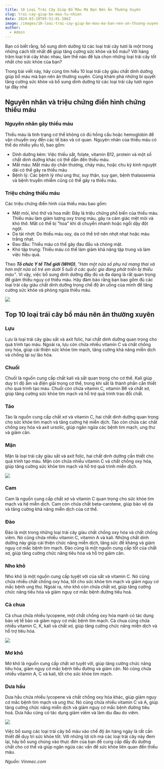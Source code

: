 ```yaml
---
title: 10 Loại Trái Cây Giúp Bổ Máu Mà Bạn Nên Ăn Thường Xuyên
slug: trai-cay-giup-bo-mau-tu-nhien
date: 2024-03-28T05:51:01.586Z
image: /images/10-loai-trai-cay-giup-bo-mau-ma-ban-nen-an-thuong-xuyen-202304252232225121.jpeg
author:
  - Admin
---
```

Bạn có biết rằng, bổ sung dinh dưỡng từ các loại trái cây tươi là một trong những cách tốt nhất để giúp tăng cường sức khỏe và bổ máu? Với hàng trăm loại trái cây khác nhau, làm thế nào để lựa chọn những loại trái cây tốt nhất cho sức khỏe của bạn?

Trong bài viết này, hãy cùng tìm hiểu 10 loại trái cây giàu chất dinh dưỡng giúp bổ máu mà bạn nên ăn thường xuyên. Cùng khám phá những bí quyết tăng cường sức khỏe và bổ sung dinh dưỡng từ các loại trái cây tươi ngon tại đây nhé

## Nguyên nhân và triệu chứng điển hình chứng thiếu máu

### Nguyên nhân gây thiếu máu

Thiếu máu là tình trạng cơ thể không có đủ hồng cầu hoặc hemoglobin để vận chuyển oxy đến các tế bào và cơ quan. Nguyên nhân của thiếu máu có thể do nhiều yếu tố, bao gồm:

* Dinh dưỡng kém: Việc thiếu sắt, folate, vitamin B12, protein và một số chất dinh dưỡng khác có thể dẫn đến thiếu máu.
* Mất máu: Mất máu do chấn thương, chảy máu, hoặc chu kỳ kinh nguyệt dài có thể gây ra thiếu máu
* Bệnh lý: Các bệnh lý như ung thư, suy thận, suy gan, bệnh thalassemia và bệnh truyền nhiễm cũng có thể gây ra thiếu máu.

### Triệu chứng thiếu máu

Các triệu chứng điển hình của thiếu máu bao gồm:

* Mệt mỏi, khó thở và hoa mắt: Đây là triệu chứng phổ biến của thiếu máu. Thiếu máu làm giảm lượng oxy trong máu, gây ra cảm giác mệt mỏi và khó thở. Mắt có thể bị "hoa" khi di chuyển nhanh hoặc ngồi dậy đột ngột.
* Da tái nhợt: Do thiếu máu oxy, da có thể trở nên nhợt nhạt hoặc màu trắng nhạt.
* Đau đầu: Thiếu máu có thể gây đau đầu và chóng mặt.
* Khó tập trung: Thiếu máu có thể làm giảm khả năng tập trung và làm việc hiệu quả.

Theo ***Tổ chức Y tế Thế giới (WHO)***, *"Hơn một nửa số phụ nữ mang thai và hơn một nửa số trẻ em dưới 5 tuổi ở các quốc gia đang phát triển bị thiếu máu"*. Vì vậy, việc bổ sung dinh dưỡng đầy đủ và đa dạng là rất quan trọng để giảm thiểu nguy cơ thiếu máu. Hãy đảm bảo rằng bạn bao gồm đủ các loại trái cây giàu chất dinh dưỡng trong chế độ ăn uống của mình để tăng cường sức khỏe và phòng ngừa thiếu máu.

![](/images/bệnh-thiếu-máu-thiếu-sắt_-nguyên-nhân-triệu-chứng-và-điều-trị-4-.png)

## Top 10 loại trái cây bổ máu nên ăn thường xuyên

### Lựu

Lựu là loại trái cây giàu sắt và axit folic, hai chất dinh dưỡng quan trọng cho quá trình tạo máu. Ngoài ra, lựu còn chứa nhiều vitamin C và chất chống oxy hóa, giúp cải thiện sức khỏe tim mạch, tăng cường khả năng miễn dịch và chống lại sự lão hóa.

### Chuối

Chuối là nguồn cung cấp chất kali và sắt quan trọng cho cơ thể. Kali giúp duy trì độ ẩm và điện giải trong cơ thể, trong khi sắt là thành phần cần thiết cho quá trình tạo máu. Chuối còn chứa vitamin C, vitamin B6 và chất xơ, giúp tăng cường sức khỏe tim mạch và hỗ trợ quá trình trao đổi chất.

### Táo

Táo là nguồn cung cấp chất xơ và vitamin C, hai chất dinh dưỡng quan trọng cho sức khỏe tim mạch và tăng cường hệ miễn dịch. Táo còn chứa các chất chống oxy hóa và axit ursolic, giúp ngăn ngừa các bệnh tim mạch, ung thư và giảm cân.

### Mận

Mận là loại trái cây giàu sắt và axit folic, hai chất dinh dưỡng cần thiết cho quá trình tạo máu. Mận còn chứa nhiều vitamin C và chất chống oxy hóa, giúp tăng cường sức khỏe tim mạch và hỗ trợ quá trình miễn dịch.

![](/images/10-loai-trai-cay-giup-bo-mau-ma-ban-nen-an-thuong-xuyen-202304252231560475.jpeg)

### Cam

Cam là nguồn cung cấp chất xơ và vitamin C quan trọng cho sức khỏe tim mạch và hệ miễn dịch. Cam còn chứa chất beta-carotene, giúp bảo vệ da và tăng cường khả năng miễn dịch của cơ thể.

### Đào

Đào là một trong những loại trái cây giàu chất chống oxy hóa và chất chống viêm. Nó cũng chứa nhiều vitamin C, vitamin A và kali. Những chất dinh dưỡng này giúp cải thiện chức năng miễn dịch, tăng sức đề kháng và giảm nguy cơ mắc bệnh tim mạch. Đào cũng là một nguồn cung cấp tốt của chất xơ, giúp tăng cường chức năng tiêu hóa và hỗ trợ giảm cân.

### Nho khô

Nho khô là một nguồn cung cấp tuyệt vời của sắt và vitamin C. Nó cũng chứa nhiều chất chống oxy hóa, tốt cho sức khỏe tim mạch và giảm nguy cơ mắc bệnh ung thư. Ngoài ra, nho khô còn chứa chất xơ, giúp tăng cường chức năng tiêu hóa và giảm nguy cơ mắc bệnh đường tiêu hoá.

### Cà chua

Cà chua chứa nhiều lycopene, một chất chống oxy hóa mạnh có tác dụng bảo vệ tế bào và giảm nguy cơ mắc bệnh tim mạch. Cà chua cũng chứa nhiều vitamin C, K, kali và chất xơ, giúp tăng cường chức năng miễn dịch và hỗ trợ tiêu hóa.

![](/images/10-loai-trai-cay-giup-bo-mau-ma-ban-nen-an-thuong-xuyen-202304252232225121.jpeg)

### Mơ khô

Mơ khô là nguồn cung cấp chất xơ tuyệt vời, giúp tăng cường chức năng tiêu hóa, giảm nguy cơ mắc bệnh tiểu đường và giảm cân. Nó cũng chứa nhiều vitamin A, C và kali, tốt cho sức khỏe tim mạch.

### Dưa hấu

Dưa hấu chứa nhiều lycopene và chất chống oxy hóa khác, giúp giảm nguy cơ mắc bệnh tim mạch và ung thư. Nó cũng chứa nhiều vitamin C và A, giúp tăng cường chức năng miễn dịch và giảm nguy cơ mắc bệnh đường tiêu hoá. Dưa hấu cũng có tác dụng giảm viêm và làm dịu đau do viêm.

![](/images/10-loai-trai-cay-giup-bo-mau-ma-ban-nen-an-thuong-xuyen-202304252232444120.jpeg)

Việc bổ sung các loại trái cây bổ máu vào chế độ ăn hàng ngày là rất cần thiết để duy trì sức khỏe tốt. Với những lợi ích mà các loại trái cây này đem lại, hãy bổ sung chúng vào thực đơn của bạn để cung cấp đầy đủ dưỡng chất cho cơ thể và giúp ngăn ngừa các vấn đề sức khỏe liên quan đến thiếu máu.

*Nguồn: Vinmec.com*
